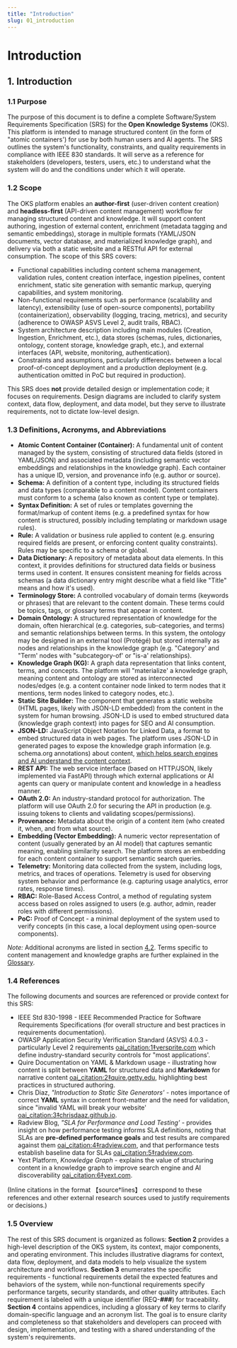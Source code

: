 ```yaml
---
title: "Introduction"
slug: 01_introduction
---
```


# Introduction

## 1. Introduction  

### 1.1 Purpose

The purpose of this document is to define a complete Software/System Requirements Specification (SRS) for the **Open Knowledge Systems** (OKS). This platform is intended to manage structured content (in the form of "atomic containers') for use by both human users and AI agents. The SRS outlines the system's functionality, constraints, and quality requirements in compliance with IEEE 830 standards. It will serve as a reference for stakeholders (developers, testers, users, etc.) to understand what the system will do and the conditions under which it will operate.  

### 1.2 Scope  
The OKS platform enables an **author-first** (user-driven content creation) and **headless-first** (API-driven content management) workflow for managing structured content and knowledge. It will support content authoring, ingestion of external content, enrichment (metadata tagging and semantic embeddings), storage in multiple formats (YAML/JSON documents, vector database, and materialized knowledge graph), and delivery via both a static website and a RESTful API for external consumption. The scope of this SRS covers:  

- Functional capabilities including content schema management, validation rules, content creation interface, ingestion pipelines, content enrichment, static site generation with semantic markup, querying capabilities, and system monitoring.  
- Non-functional requirements such as performance (scalability and latency), extensibility (use of open-source components), portability (containerization), observability (logging, tracing, metrics), and security (adherence to OWASP ASVS Level 2, audit trails, RBAC).  
- System architecture description including main modules (Creation, Ingestion, Enrichment, etc.), data stores (schemas, rules, dictionaries, ontology, content storage, knowledge graph, etc.), and external interfaces (API, website, monitoring, authentication).  
- Constraints and assumptions, particularly differences between a local proof-of-concept deployment and a production deployment (e.g. authentication omitted in PoC but required in production).  

This SRS does **not** provide detailed design or implementation code; it focuses on requirements. Design diagrams are included to clarify system context, data flow, deployment, and data model, but they serve to illustrate requirements, not to dictate low-level design.  

### 1.3 Definitions, Acronyms, and Abbreviations  
- **Atomic Content Container (Container):** A fundamental unit of content managed by the system, consisting of structured data fields (stored in YAML/JSON) and associated metadata (including semantic vector embeddings and relationships in the knowledge graph). Each container has a unique ID, version, and provenance info (e.g. author or source).  
- **Schema:** A definition of a content type, including its structured fields and data types (comparable to a content model). Content containers must conform to a schema (also known as content type or template).  
- **Syntax Definition:** A set of rules or templates governing the format/markup of content items (e.g. a predefined syntax for how content is structured, possibly including templating or markdown usage rules).  
- **Rule:** A validation or business rule applied to content (e.g. ensuring required fields are present, or enforcing content quality constraints). Rules may be specific to a schema or global.  
- **Data Dictionary:** A repository of metadata about data elements. In this context, it provides definitions for structured data fields or business terms used in content. It ensures consistent meaning for fields across schemas (a data dictionary entry might describe what a field like "Title" means and how it's used).  
- **Terminology Store:** A controlled vocabulary of domain terms (keywords or phrases) that are relevant to the content domain. These terms could be topics, tags, or glossary terms that appear in content.  
- **Domain Ontology:** A structured representation of knowledge for the domain, often hierarchical (e.g. categories, sub-categories, and terms) and semantic relationships between terms. In this system, the ontology may be designed in an external tool (Protégé) but stored internally as nodes and relationships in the knowledge graph (e.g. "Category' and "Term' nodes with "subcategory-of' or "is-a' relationships).  
- **Knowledge Graph (KG):** A graph data representation that links content, terms, and concepts. The platform will "materialize' a knowledge graph, meaning content and ontology are stored as interconnected nodes/edges (e.g. a content container node linked to term nodes that it mentions, term nodes linked to category nodes, etc.).  
- **Static Site Builder:** The component that generates a static website (HTML pages, likely with JSON-LD embedded) from the content in the system for human browsing. JSON-LD is used to embed structured data (knowledge graph context) into pages for SEO and AI consumption.  
- **JSON-LD:** JavaScript Object Notation for Linked Data, a format to embed structured data in web pages. The platform uses JSON-LD in generated pages to expose the knowledge graph information (e.g. schema.org annotations) about content, [which helps search engines and AI understand the content context](https://www.yext.com/platform/content).  
- **REST API:** The web service interface (based on HTTP/JSON, likely implemented via FastAPI) through which external applications or AI agents can query or manipulate content and knowledge in a headless manner.  
- **OAuth 2.0:** An industry-standard protocol for authorization. The platform will use OAuth 2.0 for securing the API in production (e.g. issuing tokens to clients and validating scopes/permissions).  
- **Provenance:** Metadata about the origin of a content item (who created it, when, and from what source).  
- **Embedding (Vector Embedding):** A numeric vector representation of content (usually generated by an AI model) that captures semantic meaning, enabling similarity search. The platform stores an embedding for each content container to support semantic search queries.  
- **Telemetry:** Monitoring data collected from the system, including logs, metrics, and traces of operations. Telemetry is used for observing system behavior and performance (e.g. capturing usage analytics, error rates, response times).  
- **RBAC:** Role-Based Access Control, a method of regulating system access based on roles assigned to users (e.g. author, admin, reader roles with different permissions).  
- **PoC:** Proof of Concept - a minimal deployment of the system used to verify concepts (in this case, a local deployment using open-source components).  

*Note:* Additional acronyms are listed in section [4.2](#42-acronyms-and-abbreviations). Terms specific to content management and knowledge graphs are further explained in the [Glossary](#41-glossary-of-terms).  

### 1.4 References  
The following documents and sources are referenced or provide context for this SRS:  

- IEEE Std 830-1998 - IEEE Recommended Practice for Software Requirements Specifications (for overall structure and best practices in requirements documentation).  
- OWASP Application Security Verification Standard (ASVS) 4.0.3 - particularly Level 2 requirements [oai_citation:1‡versprite.com](https://versprite.com/blog/software-development-life-cycle/#:~:text=Level%201%20%E2%80%93%20First%20step%2C,verify%20with%20black%20box%20testing) which define industry-standard security controls for "most applications'.  
- Quire Documentation on YAML & Markdown usage - illustrating how content is split between **YAML** for structured data and **Markdown** for narrative content [oai_citation:2‡quire.getty.edu](https://quire.getty.edu/docs-v1/fundamentals/#:~:text=Content%20is%20stored%20in%20two,top%20of%20every%20Markdown%20file), highlighting best practices in structured authoring.  
- Chris Diaz, *"Introduction to Static Site Generators'* - notes importance of correct **YAML** syntax in content front-matter and the need for validation, since "invalid YAML will break your website' [oai_citation:3‡chrisdaaz.github.io](https://chrisdaaz.github.io/static-web-scholcomm/tutorials/static-site-generators/#:~:text=YAML%20syntax%20is%20strict%3B%20invalid,an%20error%20you%20don%E2%80%99t%20understand).  
- Radview Blog, *"SLA for Performance and Load Testing'* - provides insight on how performance testing informs SLA definitions, noting that SLAs are **pre-defined performance goals** and test results are compared against them [oai_citation:4‡radview.com](https://www.radview.com/blog/in-the-spotlight-the-sla-for-performance-and-load-testing/#:~:text=Performance%20Testing%20%20has%20become,in%20Performance%20and%20Load%20Testing), and that performance tests establish baseline data for SLAs [oai_citation:5‡radview.com](https://www.radview.com/blog/in-the-spotlight-the-sla-for-performance-and-load-testing/#:~:text=application%20will%20perform%20under%20excessive,foundation%20data%20for%20performance%20SLAs).  
- Yext Platform, *Knowledge Graph* - explains the value of structuring content in a knowledge graph to improve search engine and AI discoverability [oai_citation:6‡yext.com](https://www.yext.com/platform/content#:~:text=).  

(Inline citations in the format 【source†lines】 correspond to these references and other external research sources used to justify requirements or decisions.)  

### 1.5 Overview  
The rest of this SRS document is organized as follows: **Section 2** provides a high-level description of the OKS system, its context, major components, and operating environment. This includes illustrative diagrams for context, data flow, deployment, and data models to help visualize the system architecture and workflows. **Section 3** enumerates the specific requirements - functional requirements detail the expected features and behaviors of the system, while non-functional requirements specify performance targets, security standards, and other quality attributes. Each requirement is labeled with a unique identifier (REQ-***###***) for traceability. **Section 4** contains appendices, including a glossary of key terms to clarify domain-specific language and an acronym list. The goal is to ensure clarity and completeness so that stakeholders and developers can proceed with design, implementation, and testing with a shared understanding of the system's requirements.  

